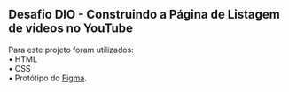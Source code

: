 ## Desafio DIO - Construindo a Página de Listagem de vídeos no YouTube
Para este projeto foram utilizados: <br>
• HTML<br>
• CSS<br>
• Protótipo do [Figma](https://www.figma.com/file/KknwioExyqKD3D2eSVFrcW/Desafio-Grid---DIO?node-id=0%3A1).
<br><br>
